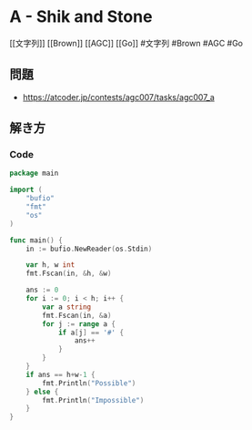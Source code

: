# A - Shik and Stone
[[文字列]] [[Brown]] [[AGC]] [[Go]]
#文字列 #Brown #AGC #Go 

## 問題
- https://atcoder.jp/contests/agc007/tasks/agc007_a

## 解き方
### Code
```go
package main

import (
	"bufio"
	"fmt"
	"os"
)

func main() {
	in := bufio.NewReader(os.Stdin)

	var h, w int
	fmt.Fscan(in, &h, &w)

	ans := 0
	for i := 0; i < h; i++ {
		var a string
		fmt.Fscan(in, &a)
		for j := range a {
			if a[j] == '#' {
				ans++
			}
		}
	}
	if ans == h+w-1 {
		fmt.Println("Possible")
	} else {
		fmt.Println("Impossible")
	}
}
```